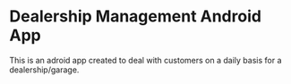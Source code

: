 # Dealership Management Android App
 This is an adroid app created to deal with customers on a daily basis for a dealership/garage.
